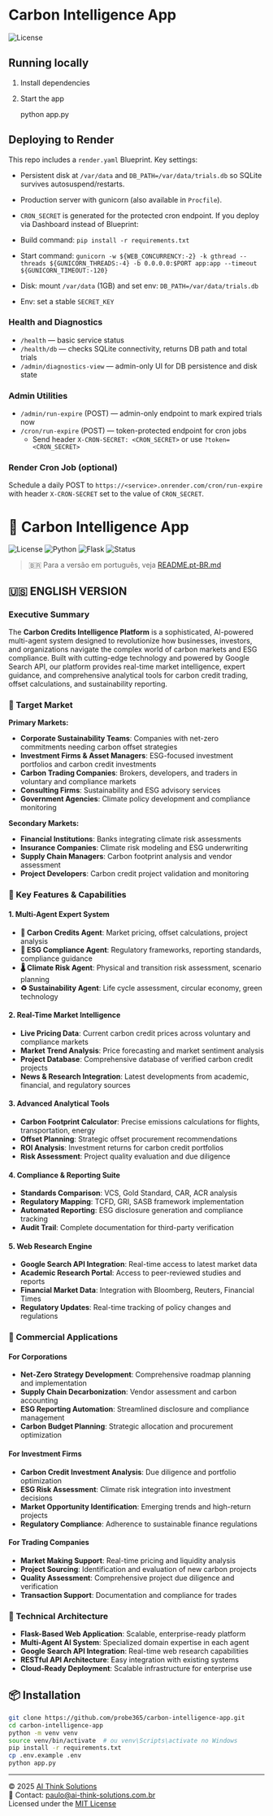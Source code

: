 # Carbon Intelligence App

![License](https://img.shields.io/badge/license-MIT-blue)
## Running locally

1. Install dependencies
2. Start the app

	python app.py
## Deploying to Render

This repo includes a `render.yaml` Blueprint. Key settings:
- Persistent disk at `/var/data` and `DB_PATH=/var/data/trials.db` so SQLite survives autosuspend/restarts.
- Production server with gunicorn (also available in `Procfile`).
- `CRON_SECRET` is generated for the protected cron endpoint.
If you deploy via Dashboard instead of Blueprint:

- Build command: `pip install -r requirements.txt`
- Start command: `gunicorn -w ${WEB_CONCURRENCY:-2} -k gthread --threads ${GUNICORN_THREADS:-4} -b 0.0.0.0:$PORT app:app --timeout ${GUNICORN_TIMEOUT:-120}`
- Disk: mount `/var/data` (1GB) and set env: `DB_PATH=/var/data/trials.db`
- Env: set a stable `SECRET_KEY`
### Health and Diagnostics

- `/health` — basic service status
- `/health/db` — checks SQLite connectivity, returns DB path and total trials
- `/admin/diagnostics-view` — admin-only UI for DB persistence and disk state
### Admin Utilities

- `/admin/run-expire` (POST) — admin-only endpoint to mark expired trials now
- `/cron/run-expire` (POST) — token-protected endpoint for cron jobs
	- Send header `X-CRON-SECRET: <CRON_SECRET>` or use `?token=<CRON_SECRET>`
### Render Cron Job (optional)

Schedule a daily POST to `https://<service>.onrender.com/cron/run-expire` with header `X-CRON-SECRET` set to the value of `CRON_SECRET`.
# 🌱 Carbon Intelligence App

![License](https://img.shields.io/badge/license-MIT-blue)
![Python](https://img.shields.io/badge/python-3.11-yellow)
![Flask](https://img.shields.io/badge/framework-Flask-green)
![Status](https://img.shields.io/badge/deploy-pending-lightgrey)

> 🇧🇷 Para a versão em português, veja [README.pt-BR.md](README.pt-BR.md)

## 🇺🇸 ENGLISH VERSION

### **Executive Summary**

The **Carbon Credits Intelligence Platform** is a sophisticated, AI-powered multi-agent system designed to revolutionize how businesses, investors, and organizations navigate the complex world of carbon markets and ESG compliance. Built with cutting-edge technology and powered by Google Search API, our platform provides real-time market intelligence, expert guidance, and comprehensive analytical tools for carbon credit trading, offset calculations, and sustainability reporting.

### **🎯 Target Market**

**Primary Markets:**
- **Corporate Sustainability Teams**: Companies with net-zero commitments needing carbon offset strategies
- **Investment Firms & Asset Managers**: ESG-focused investment portfolios and carbon credit investments
- **Carbon Trading Companies**: Brokers, developers, and traders in voluntary and compliance markets
- **Consulting Firms**: Sustainability and ESG advisory services
- **Government Agencies**: Climate policy development and compliance monitoring

**Secondary Markets:**
- **Financial Institutions**: Banks integrating climate risk assessments
- **Insurance Companies**: Climate risk modeling and ESG underwriting
- **Supply Chain Managers**: Carbon footprint analysis and vendor assessment
- **Project Developers**: Carbon credit project validation and monitoring

### **🚀 Key Features & Capabilities**

#### **1. Multi-Agent Expert System**
- **🌱 Carbon Credits Agent**: Market pricing, offset calculations, project analysis
- **🏢 ESG Compliance Agent**: Regulatory frameworks, reporting standards, compliance guidance
- **🌡️ Climate Risk Agent**: Physical and transition risk assessment, scenario planning
- **♻️ Sustainability Agent**: Life cycle assessment, circular economy, green technology

#### **2. Real-Time Market Intelligence**
- **Live Pricing Data**: Current carbon credit prices across voluntary and compliance markets
- **Market Trend Analysis**: Price forecasting and market sentiment analysis
- **Project Database**: Comprehensive database of verified carbon credit projects
- **News & Research Integration**: Latest developments from academic, financial, and regulatory sources

#### **3. Advanced Analytical Tools**
- **Carbon Footprint Calculator**: Precise emissions calculations for flights, transportation, energy
- **Offset Planning**: Strategic offset procurement recommendations
- **ROI Analysis**: Investment returns for carbon credit portfolios
- **Risk Assessment**: Project quality evaluation and due diligence

#### **4. Compliance & Reporting Suite**
- **Standards Comparison**: VCS, Gold Standard, CAR, ACR analysis
- **Regulatory Mapping**: TCFD, GRI, SASB framework implementation
- **Automated Reporting**: ESG disclosure generation and compliance tracking
- **Audit Trail**: Complete documentation for third-party verification

#### **5. Web Research Engine**
- **Google Search API Integration**: Real-time access to latest market data
- **Academic Research Portal**: Access to peer-reviewed studies and reports
- **Financial Market Data**: Integration with Bloomberg, Reuters, Financial Times
- **Regulatory Updates**: Real-time tracking of policy changes and regulations

### **💼 Commercial Applications**

#### **For Corporations**
- **Net-Zero Strategy Development**: Comprehensive roadmap planning and implementation
- **Supply Chain Decarbonization**: Vendor assessment and carbon accounting
- **ESG Reporting Automation**: Streamlined disclosure and compliance management
- **Carbon Budget Planning**: Strategic allocation and procurement optimization

#### **For Investment Firms**
- **Carbon Credit Investment Analysis**: Due diligence and portfolio optimization
- **ESG Risk Assessment**: Climate risk integration into investment decisions
- **Market Opportunity Identification**: Emerging trends and high-return projects
- **Regulatory Compliance**: Adherence to sustainable finance regulations

#### **For Trading Companies**
- **Market Making Support**: Real-time pricing and liquidity analysis
- **Project Sourcing**: Identification and evaluation of new carbon projects
- **Quality Assessment**: Comprehensive project due diligence and verification
- **Transaction Support**: Documentation and compliance for trades

### **🔧 Technical Architecture**

- **Flask-Based Web Application**: Scalable, enterprise-ready platform
- **Multi-Agent AI System**: Specialized domain expertise in each agent
- **Google Search API Integration**: Real-time web research capabilities
- **RESTful API Architecture**: Easy integration with existing systems
- **Cloud-Ready Deployment**: Scalable infrastructure for enterprise use


## 📦 Installation

```bash
git clone https://github.com/probe365/carbon-intelligence-app.git
cd carbon-intelligence-app
python -m venv venv
source venv/bin/activate  # ou venv\Scripts\activate no Windows
pip install -r requirements.txt
cp .env.example .env
python app.py
```

---

© 2025 [AI Think Solutions](https://www.ai-think-solutions.com.br)  
📧 Contact: [paulo@ai-think-solutions.com.br](mailto:paulo@ai-think-solutions.com.br)  
Licensed under the [MIT License](LICENSE)


